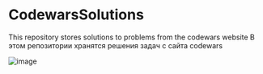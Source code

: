 # CodewarsSolutions
This repository stores solutions to problems from the codewars website
В этом репозитории хранятся решения задач с сайта codewars

![image](https://github.com/user-attachments/assets/fff37443-1f83-47be-a97c-191f8dde3b23)

